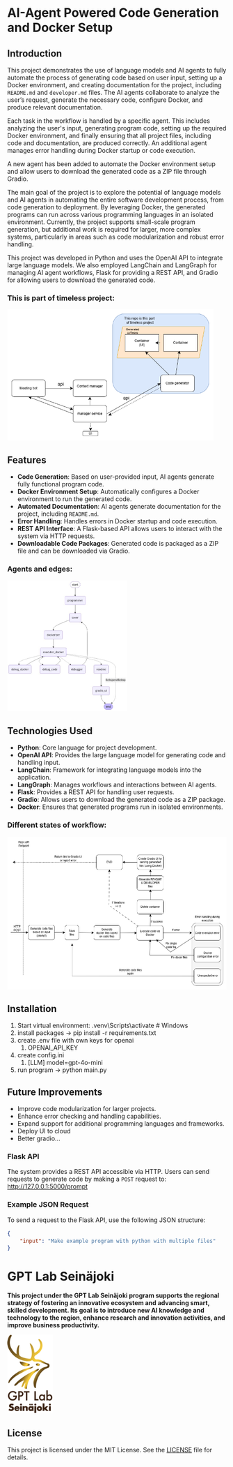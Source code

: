 # AI-Agent Powered Code Generation and Docker Setup

## Introduction

This project demonstrates the use of language models and AI agents to fully automate the process of generating code based on user input, setting up a Docker environment, and creating documentation for the project, including `README.md` and `developer.md` files. The AI agents collaborate to analyze the user’s request, generate the necessary code, configure Docker, and produce relevant documentation.

Each task in the workflow is handled by a specific agent. This includes analyzing the user's input, generating program code, setting up the required Docker environment, and finally ensuring that all project files, including code and documentation, are produced correctly. An additional agent manages error handling during Docker startup or code execution.

A new agent has been added to automate the Docker environment setup and allow users to download the generated code as a ZIP file through Gradio.

The main goal of the project is to explore the potential of language models and AI agents in automating the entire software development process, from code generation to deployment. By leveraging Docker, the generated programs can run across various programming languages in an isolated environment. Currently, the project supports small-scale program generation, but additional work is required for larger, more complex systems, particularly in areas such as code modularization and robust error handling.

This project was developed in Python and uses the OpenAI API to integrate large language models. We also employed LangChain and LangGraph for managing AI agent workflows, Flask for providing a REST API, and Gradio for allowing users to download the generated code.

### This is part of timeless project:
<img src="images/timeless_big_picture.png" alt="Timeless project" style="height: 300px; width: auto;">

## Features

- **Code Generation**: Based on user-provided input, AI agents generate fully functional program code.
- **Docker Environment Setup**: Automatically configures a Docker environment to run the generated code.
- **Automated Documentation**: AI agents generate documentation for the project, including `README.md`.
- **Error Handling**: Handles errors in Docker startup and code execution.
- **REST API Interface**: A Flask-based API allows users to interact with the system via HTTP requests.
- **Downloadable Code Packages**: Generated code is packaged as a ZIP file and can be downloaded via Gradio.
### Agents and edges:
<img src="images/graphs/graph_flow.png" alt="Work flow" style="height: 300px; width: auto;">

## Technologies Used

- **Python**: Core language for project development.
- **OpenAI API**: Provides the large language model for generating code and handling input.
- **LangChain**: Framework for integrating language models into the application.
- **LangGraph**: Manages workflows and interactions between AI agents.
- **Flask**: Provides a REST API for handling user requests.
- **Gradio**: Allows users to download the generated code as a ZIP package.
- **Docker**: Ensures that generated programs run in isolated environments.
### Different states of workflow:
<img src="images/timeless_code_generator-workflow.png" alt="GPT Lab Seinäjoki Logo" style="height: 350px; width: auto;">

## Installation

1. Start virtual environment:
   .venv\Scripts\activate  # Windows
2. install packages -> pip install -r requirements.txt
3. create .env file with own keys for openai
   1. OPENAI_API_KEY
4. create config.ini
   1. [LLM]
      model=gpt-4o-mini
5. run program -> python main.py


## Future Improvements

- Improve code modularization for larger projects.
- Enhance error checking and handling capabilities.
- Expand support for additional programming languages and frameworks.
- Deploy UI to cloud
- Better gradio... 


### Flask API

The system provides a REST API accessible via HTTP. Users can send requests to generate code by making a `POST` request to:
http://127.0.0.1:5000/prompt

### Example JSON Request

To send a request to the Flask API, use the following JSON structure:

```json
{
    "input": "Make example program with python with multiple files"
}
```

# GPT Lab Seinäjoki

**This project under the GPT Lab Seinäjoki program supports the regional strategy of fostering an innovative ecosystem and advancing smart, skilled development. Its goal is to introduce new AI knowledge and technology to the region, enhance research and innovation activities, and improve business productivity.**

<img src="images/gptlab_sjk_logo.png" alt="GPT Lab Seinäjoki Logo" style="height: 180px; width: auto;">

## License

This project is licensed under the MIT License. See the [LICENSE](LICENSE) file for details.










